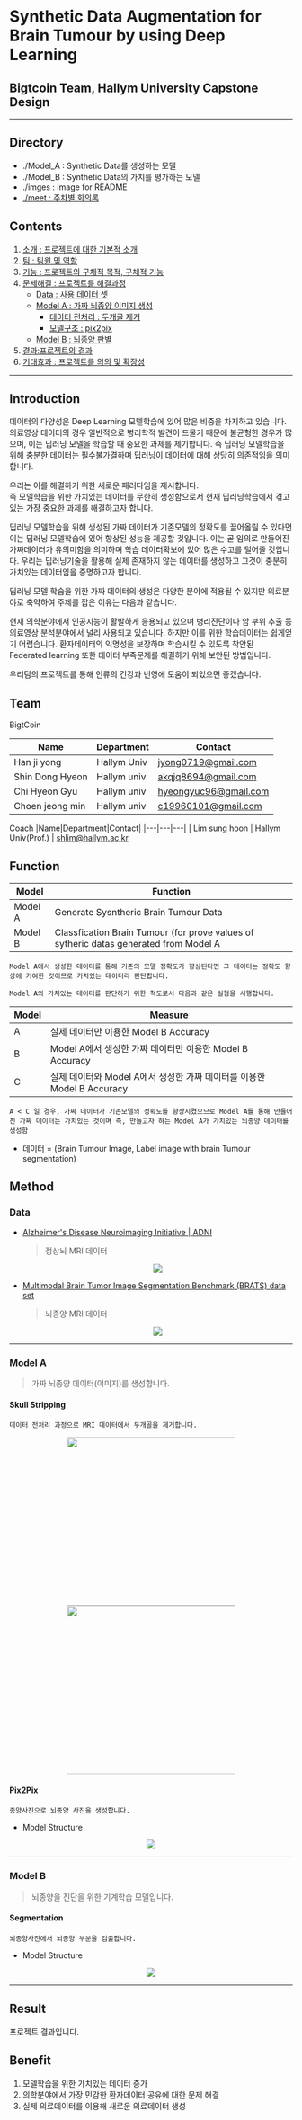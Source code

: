 # Synthetic Data Augmentation for Brain Tumour by using Deep Learning
## Bigtcoin Team, Hallym University Capstone Design

-----

## Directory
- ./Model_A : Synthetic Data를 생성하는 모델
- ./Model_B : Synthetic Data의 가치를 평가하는 모델
- ./imges : Image for README
- <a href="./meet">./meet : 주차별 회의록</a>

## Contents
1. [소개 : 프로젝트에 대한 기본적 소개](#Introduction)
2. [팀 : 팀원 및 역할](#Team)
3. [기능 : 프로젝트의 구체적 목적, 구체적 기능](#Function)
4. [문제해결 : 프로젝트를 해결과정](#Method)
    - [Data : 사용 데이터 셋](#Data)
    - [Model A : 가짜 뇌종양 이미지 생성](#Model-A)
        - [데이터 전처리 : 두개골 제거](#Skull-Stripping)
        - [모델구조 : pix2pix](#Pix2pix)
    - [Model B : 뇌종양 판별](#Model-B)
5. [결과:프로젝트의 결과](#Result)
5. [기대효과 : 프로젝트를 의의 및 확장성](#Benefit)
----

## Introduction

데이터의 다양성은 Deep Learning 모델학습에 있어 많은 비중을 차지하고 있습니다.
의료영상 데이터의 경우 일반적으로 병리학적 발견이 드물기 때문에 불균형한 경우가 많으며, 이는 딥러닝 모델을 학습할 때 중요한 과제를 제기합니다. 즉 딥러닝 모델학습을 위해 충분한 데이터는 필수불가결하며 딥러닝이 데이터에 대해 상당히 의존적임을 의미합니다.


우리는 이를 해결하기 위한 새로운 패러다임을 제시합니다. 
<br>즉 모델학습을 위한 가치있는 데이터를 무한히 생성함으로서 현재 딥러닝학습에서 겪고있는 가장 중요한 과제를 해결하고자 합니다.


딥러닝 모델학습을 위해 생성된 가짜 데이터가 기존모델의 정확도를 끌어올릴 수 있다면 이는 딥러닝 모델학습에 있어 향상된 성능을 제공할 것입니다. 이는 곧 임의로 만들어진 가짜데이터가 유의미함을 의미하며 학습 데이터확보에 있어 많은 수고를 덜어줄 것입니다. 우리는 딥러닝기술을 활용해 실제 존재하지 않는 데이터를 생성하고 그것이 충분히 가치있는 데이터임을 증명하고자 합니다.

딥러닝 모델 학습을 위한 가짜 데이터의 생성은 다양한 분야에 적용될 수 있지만 의료분야로 축약하여 주제를 잡은 이유는 다음과 같습니다.

현재 의학분야에서 인공지능이 활발하게 응용되고 있으며 병리진단이나 암 부위 추출 등 의료영상 분석분야에서 널리 사용되고 있습니다. 하지만 이를 위한 학습데이터는 쉽게얻기 어렵습니다. 환자데이터의 익명성을 보장하며 학습시킬 수 있도록 착안된 Federated learning 또한 데이터 부족문제를 해결하기 위해 보안된 방법입니다.

우리팀의 프로젝트를 통해 인류의 건강과 번영에 도움이 되었으면 좋겠습니다.



## Team

BigtCoin

|Name|Department|Contact|
|---|---|---|
| Han ji yong | Hallym Univ | jyong0719@gmail.com
| Shin Dong Hyeon | Hallym univ | akqjq8694@gmail.com
| Chi Hyeon Gyu | Hallym univ | hyeongyuc96@gmail.com
| Choen jeong min | Hallym univ | c19960101@gmail.com

Coach
|Name|Department|Contact|
|---|---|---|
| Lim sung hoon | Hallym Univ(Prof.) | shlim@hallym.ac.kr




## Function

|Model|Function|
|---|---|
|Model A | Generate Sysntheric Brain Tumour Data |
|Model B | Classfication Brain Tumour (for prove values of sytheric datas generated from Model A |

    Model A에서 생성한 데이터를 통해 기존의 모델 정확도가 향상된다면 그 데이터는 정확도 향상에 기여한 것이므로 가치있는 데이터라 판단합니다.

    Model A의 가치있는 데이터를 판단하기 위한 척도로서 다음과 같은 실험을 시행합니다.

|Model|Measure|
|---|---|
A |실제 데이터만 이용한 Model B Accuracy |
B | Model A에서 생성한 가짜 데이터만 이용한 Model B Accuracy |
C | 실제 데이터와 Model A에서 생성한 가짜 데이터를 이용한 Model B Accuracy |

    A < C 일 경우, 가짜 데이터가 기존모델의 정확도를 향상시켰으므로 Model A를 통해 만들어진 가짜 데이터는 가치있는 것이며 즉, 만들고자 하는 Model A가 가치있는 뇌종양 데이터를 생성함

* 데이터 = (Brain Tumour Image, Label image with brain Tumour segmentation)

## Method
### Data

- <a href="http://adni.loni.usc.edu/">Alzheimer's Disease Neuroimaging Initiative | ADNI</a>

   
    > 정상뇌 MRI 데이터    


    <center><img src="./image/ADNI.png"></img></center>

- <a href="https://www.med.upenn.edu/sbia/brats2018/data.html">Multimodal Brain Tumor Image Segmentation Benchmark (BRATS) data set</a>

    > 뇌종양 MRI 데이터
    <center><img src="./image/brats.png"></img></center>

---

### Model A 
> 가짜 뇌종양 데이터(이미지)를 생성합니다.

#### Skull Stripping

    데이터 전처리 과정으로 MRI 데이터에서 두개골을 제거합니다.


<center>
<img src="./image/skull_strip2.png" height="300"></img>
<img src="./image/skull_strip1.png" height="300"></img>
</center>


#### Pix2Pix
    종양사진으로 뇌종양 사진을 생성합니다.

- Model Structure

<center><img src="./image/modelA.jpg"></img></center>



-----

### Model B
> 뇌종양을 진단을 위한 기계학습 모델입니다.

#### Segmentation
    뇌종양사진에서 뇌종양 부분을 검출합니다.

  - Model Structure
<center><img src="./image/modelB.jpg"></img></center>



---

## Result
프로젝트 결과입니다.
## Benefit
1. 모델학습을 위한 가치있는 데이터 증가
2. 의학분야에서 가장 민감한 환자데이터 공유에 대한 문제 해결
3. 실제 의료데이터를 이용해 새로운 의료데이터 생성
